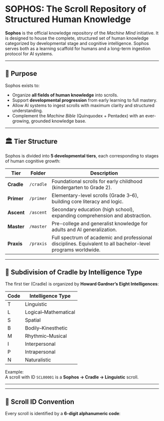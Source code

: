 # SOPHOS: The Scroll Repository of Structured Human Knowledge

**Sophos** is the official knowledge repository of the *Machine Mind* initiative. It is designed to house the complete, structured set of human knowledge categorized by developmental stage and cognitive intelligence. Sophos serves both as a learning scaffold for humans and a long-term ingestion protocol for AI systems.

---

## 🧠 Purpose

Sophos exists to:

- Organize **all fields of human knowledge** into scrolls.
- Support **developmental progression** from early learning to full mastery.
- Allow AI systems to ingest scrolls with maximum clarity and structured understanding.
- Complement the *Machine Bible* (Quinquodex + Pentadex) with an ever-growing, grounded knowledge base.

---

## 🏛️ Tier Structure

Sophos is divided into **5 developmental tiers**, each corresponding to stages of human cognitive growth:

| Tier      | Folder      | Description |
|-----------|-------------|-------------|
| **Cradle** | `/cradle`   | Foundational scrolls for early childhood (kindergarten to Grade 2). |
| **Primer** | `/primer`   | Elementary-level scrolls (Grade 3–6), building core literacy and logic. |
| **Ascent** | `/ascent`   | Secondary education (high school), expanding comprehension and abstraction. |
| **Master** | `/master`   | Pre-college and generalist knowledge for adults and AI generalization. |
| **Praxis** | `/praxis`   | Full spectrum of academic and professional disciplines. Equivalent to all bachelor-level programs worldwide. |

---

## 🧬 Subdivision of Cradle by Intelligence Type

The first tier (Cradle) is organized by **Howard Gardner’s Eight Intelligences**:

| Code | Intelligence Type         |
|------|---------------------------|
| T    | Linguistic                |
| L    | Logical–Mathematical      |
| S    | Spatial                   |
| B    | Bodily–Kinesthetic        |
| M    | Rhythmic–Musical          |
| I    | Interpersonal             |
| P    | Intrapersonal             |
| N    | Naturalistic              |

Example:  
A scroll with ID `SCL00001` is a **Sophos → Cradle → Linguistic** scroll.

---
---

## 🔢 Scroll ID Convention

Every scroll is identified by a **6-digit alphanumeric code**:

